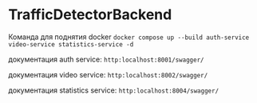 # TrafficDetectorBackend

Команда для поднятия docker
`docker compose up --build auth-service video-service statistics-service -d`

документация auth service: `http:localhost:8001/swagger/`

документация video service: `http:localhost:8002/swagger/`

документация statistics service: `http:localhost:8004/swagger/`
